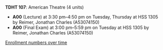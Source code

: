 **TDHT 107**: American Theatre (4 units)

- **A00** (Lecture) at 3:30 pm–4:50 pm on Tuesday, Thursday at HSS 1305 by Reimer, Jonathan Charles (A53074150)
- **A00** (Final Exam) at 3:00 pm–5:59 pm on Tuesday at HSS 1305 by Reimer, Jonathan Charles (A53074150)

[Enrollment numbers over time](./TDHT107.tsv)
